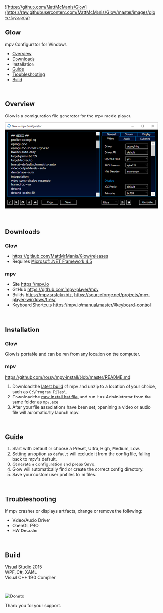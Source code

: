 ![https://github.com/MattMcManis/Glow](https://raw.githubusercontent.com/MattMcManis/Glow/master/images/glow-logo.png)

## Glow
mpv Configurator for Windows

* [Overview](#overview)
* [Downloads](#downloads)
* [Installation](#installation)
* [Guide](#guide)
* [Troubleshooting](#troubleshooting)
* [Build](#build)

&nbsp;

## Overview

Glow is a configuration file generator for the mpv media player.

![Glow](https://raw.githubusercontent.com/MattMcManis/Glow/master/images/glow.png)

&nbsp;

## Downloads
### Glow 
* https://github.com/MattMcManis/Glow/releases
* Requires [Microsoft .NET Framework 4.5](https://www.microsoft.com/en-us/download/details.aspx?id=30653)

### mpv

* Site https://mpv.io
* GitHub https://github.com/mpv-player/mpv
* Builds https://mpv.srsfckn.biz, https://sourceforge.net/projects/mpv-player-windows/files/
* Keyboard Shortcuts  https://mpv.io/manual/master/#keyboard-control

&nbsp;

## Installation

### Glow
Glow is portable and can be run from any location on the computer.

### mpv

https://github.com/rossy/mpv-install/blob/master/README.md

1. Download the [latest build](https://mpv.srsfckn.biz) of mpv and unzip to a location of your choice, such as `C:\Program Files\`.
2. Download the [mpv install bat file](https://github.com/rossy/mpv-install/archive/master.zip), and run it as Administrator from the same folder as `mpv.exe`
3. After your file associations have been set, openining a video or audio file will automatically launch mpv.

&nbsp;

## Guide

1. Start with Default or choose a Preset, Ultra, High, Medium, Low.
2. Setting an option as `default` will exclude it from the config file, falling back to mpv's default.
3. Generate a configuration and press Save. 
4. Glow will automatically find or create the correct config directory.
5. Save your custom user profiles to ini files.

&nbsp;

## Troubleshooting

If mpv crashes or displays artifacts, change or remove the following:

* Video/Audio Driver
* OpenGL PBO
* HW Decoder

&nbsp;

## Build
Visual Studio 2015
<br />
WPF, C#, XAML
<br />
Visual C++ 19.0 Compiler

&nbsp;

[![Donate](https://img.shields.io/badge/Donate-PayPal-green.svg)](https://www.paypal.com/cgi-bin/webscr?cmd=_s-xclick&hosted_button_id=VTUE7KQ8RS3DN) 

Thank you for your support.